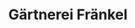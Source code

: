 ---
title: "Gärtnerei Fränkel"
url: /sasbach-am-kaiserstuhl/gaertnerei-fraenkel/
shop: Garten-Center
---